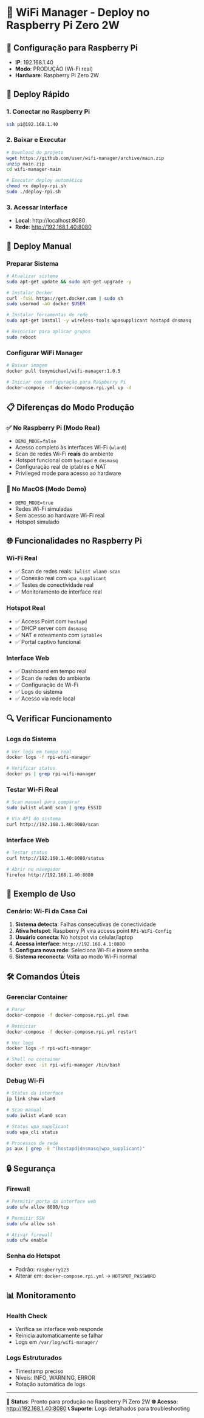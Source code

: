 # 🍓 WiFi Manager - Deploy no Raspberry Pi Zero 2W

## 📍 Configuração para Raspberry Pi
- **IP**: 192.168.1.40
- **Modo**: PRODUÇÃO (Wi-Fi real)
- **Hardware**: Raspberry Pi Zero 2W

## 🚀 Deploy Rápido

### 1. Conectar no Raspberry Pi
```bash
ssh pi@192.168.1.40
```

### 2. Baixar e Executar
```bash
# Download do projeto
wget https://github.com/user/wifi-manager/archive/main.zip
unzip main.zip
cd wifi-manager-main

# Executar deploy automático
chmod +x deploy-rpi.sh
sudo ./deploy-rpi.sh
```

### 3. Acessar Interface
- **Local**: http://localhost:8080
- **Rede**: http://192.168.1.40:8080

## 🔧 Deploy Manual

### Preparar Sistema
```bash
# Atualizar sistema
sudo apt-get update && sudo apt-get upgrade -y

# Instalar Docker
curl -fsSL https://get.docker.com | sudo sh
sudo usermod -aG docker $USER

# Instalar ferramentas de rede
sudo apt-get install -y wireless-tools wpasupplicant hostapd dnsmasq

# Reiniciar para aplicar grupos
sudo reboot
```

### Configurar WiFi Manager
```bash
# Baixar imagem
docker pull tonymichael/wifi-manager:1.0.5

# Iniciar com configuração para Raspberry Pi
docker-compose -f docker-compose.rpi.yml up -d
```

## 📋 Diferenças do Modo Produção

### ✅ No Raspberry Pi (Modo Real)
- `DEMO_MODE=false`
- Acesso completo às interfaces Wi-Fi (`wlan0`)
- Scan de redes Wi-Fi **reais** do ambiente
- Hotspot funcional com `hostapd` e `dnsmasq`
- Configuração real de iptables e NAT
- Privileged mode para acesso ao hardware

### 🧪 No MacOS (Modo Demo)
- `DEMO_MODE=true`
- Redes Wi-Fi simuladas
- Sem acesso ao hardware Wi-Fi real
- Hotspot simulado

## 🌐 Funcionalidades no Raspberry Pi

### Wi-Fi Real
- ✅ Scan de redes reais: `iwlist wlan0 scan`
- ✅ Conexão real com `wpa_supplicant`
- ✅ Testes de conectividade real
- ✅ Monitoramento de interface real

### Hotspot Real
- ✅ Access Point com `hostapd`
- ✅ DHCP server com `dnsmasq`
- ✅ NAT e roteamento com `iptables`
- ✅ Portal captivo funcional

### Interface Web
- ✅ Dashboard em tempo real
- ✅ Scan de redes do ambiente
- ✅ Configuração de Wi-Fi
- ✅ Logs do sistema
- ✅ Acesso via rede local

## 🔍 Verificar Funcionamento

### Logs do Sistema
```bash
# Ver logs em tempo real
docker logs -f rpi-wifi-manager

# Verificar status
docker ps | grep rpi-wifi-manager
```

### Testar Wi-Fi Real
```bash
# Scan manual para comparar
sudo iwlist wlan0 scan | grep ESSID

# Via API do sistema
curl http://192.168.1.40:8080/scan
```

### Interface Web
```bash
# Testar status
curl http://192.168.1.40:8080/status

# Abrir no navegador
firefox http://192.168.1.40:8080
```

## 📱 Exemplo de Uso

### Cenário: Wi-Fi da Casa Cai
1. **Sistema detecta**: Falhas consecutivas de conectividade
2. **Ativa hotspot**: Raspberry Pi vira access point `RPi-WiFi-Config`
3. **Usuário conecta**: No hotspot via celular/laptop
4. **Acessa interface**: `http://192.168.4.1:8080`
5. **Configura nova rede**: Seleciona Wi-Fi e insere senha
6. **Sistema reconecta**: Volta ao modo Wi-Fi normal

## 🛠️ Comandos Úteis

### Gerenciar Container
```bash
# Parar
docker-compose -f docker-compose.rpi.yml down

# Reiniciar
docker-compose -f docker-compose.rpi.yml restart

# Ver logs
docker logs -f rpi-wifi-manager

# Shell no container
docker exec -it rpi-wifi-manager /bin/bash
```

### Debug Wi-Fi
```bash
# Status da interface
ip link show wlan0

# Scan manual
sudo iwlist wlan0 scan

# Status wpa_supplicant
sudo wpa_cli status

# Processos de rede
ps aux | grep -E "(hostapd|dnsmasq|wpa_supplicant)"
```

## 🔒 Segurança

### Firewall
```bash
# Permitir porta da interface web
sudo ufw allow 8080/tcp

# Permitir SSH
sudo ufw allow ssh

# Ativar firewall
sudo ufw enable
```

### Senha do Hotspot
- Padrão: `raspberry123`
- Alterar em: `docker-compose.rpi.yml` → `HOTSPOT_PASSWORD`

## 📊 Monitoramento

### Health Check
- Verifica se interface web responde
- Reinicia automaticamente se falhar
- Logs em `/var/log/wifi-manager/`

### Logs Estruturados
- Timestamp preciso
- Níveis: INFO, WARNING, ERROR
- Rotação automática de logs

---

**🎯 Status**: Pronto para produção no Raspberry Pi Zero 2W
**🌐 Acesso**: http://192.168.1.40:8080
**📞 Suporte**: Logs detalhados para troubleshooting